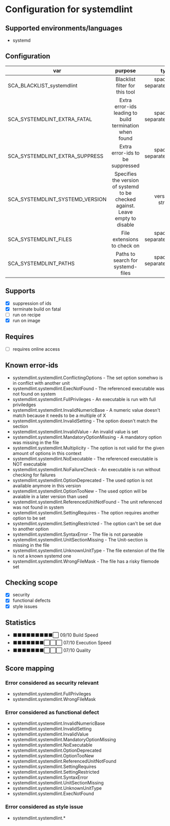 # Configuration for systemdlint

## Supported environments/languages

* systemd

## Configuration

| var | purpose | type | default |
| ------------- |:-------------:| -----:| -----:
| SCA_BLACKLIST_systemdlint | Blacklist filter for this tool | space-separated-list | ""
| SCA_SYSTEMDLINT_EXTRA_FATAL | Extra error-ids leading to build termination when found | space-separated-list | "":
| SCA_SYSTEMDLINT_EXTRA_SUPPRESS | Extra error-ids to be suppressed | space-separated-list | ""
| SCA_SYSTEMDLINT_SYSTEMD_VERSION | Specifies the version of systemd to be checked against. Leave empty to disable | version string | ""
| SCA_SYSTEMDLINT_FILES | File extensions to check on | space-separated-list | ".automount .conf .link .mount .network .path .service .slice .socket .swap .target .timer"
| SCA_SYSTEMDLINT_PATHS | Paths to search for systemd-files | space-separated-list | ${SCA_SOURCES_DIR}/${sysconfdir}/systemd ${SCA_SOURCES_DIR}/${libdir}/systemd ${SCA_SOURCES_DIR}/run/systemd

## Supports

- [x] suppression of ids
- [x] terminate build on fatal
- [ ] run on recipe
- [x] run on image

## Requires

- [ ] requires online access

## Known error-ids

* systemdlint.systemdlint.ConflictingOptions - The set option somehwo is in conflict with another unit
* systemdlint.systemdlint.ExecNotFound - The referenced executable was not found on system
* systemdlint.systemdlint.FullPrivileges - An executable is run with full priviledges
* systemdlint.systemdlint.InvalidNumericBase - A numeric value doesn't match because it needs to be a multiple of X
* systemdlint.systemdlint.InvalidSetting - The option doesn't match the section
* systemdlint.systemdlint.InvalidValue - An invalid value is set
* systemdlint.systemdlint.MandatoryOptionMissing - A mandatory option was missing in the file
* systemdlint.systemdlint.Multiplicity - The option is not valid for the given amount of options in this context
* systemdlint.systemdlint.NoExecutable - The referenced executable is NOT executable
* systemdlint.systemdlint.NoFailureCheck - An executable is run without checking for failures
* systemdlint.systemdlint.OptionDeprecated - The used option is not available anymore in this version
* systemdlint.systemdlint.OptionTooNew - The used option will be avaiable in a later version than used
* systemdlint.systemdlint.ReferencedUnitNotFound - The unit referenced was not found in system
* systemdlint.systemdlint.SettingRequires - The option requires another option to be set
* systemdlint.systemdlint.SettingRestricted - The option can't be set due to another option
* systemdlint.systemdlint.SyntaxError - The file is not parseable
* systemdlint.systemdlint.UnitSectionMissing - The Unit-section is missing in the file
* systemdlint.systemdlint.UnknownUnitType - The file extension of the file is not a known systemd one
* systemdlint.systemdlint.WrongFileMask - The file has a risky filemode set

## Checking scope

- [x] security
- [x] functional defects
- [x] style issues

## Statistics

 - ⬛⬛⬛⬛⬛⬛⬛⬛⬛⬜ 09/10 Build Speed
 - ⬛⬛⬛⬛⬛⬛⬛⬜⬜⬜ 07/10 Execution Speed
 - ⬛⬛⬛⬛⬛⬛⬛⬜⬜⬜ 07/10 Quality

## Score mapping

### Error considered as security relevant

* systemdlint.systemdlint.FullPrivileges
* systemdlint.systemdlint.WrongFileMask

### Error considered as functional defect

* systemdlint.systemdlint.InvalidNumericBase
* systemdlint.systemdlint.InvalidSetting
* systemdlint.systemdlint.InvalidValue
* systemdlint.systemdlint.MandatoryOptionMissing
* systemdlint.systemdlint.NoExecutable
* systemdlint.systemdlint.OptionDeprecated
* systemdlint.systemdlint.OptionTooNew
* systemdlint.systemdlint.ReferencedUnitNotFound
* systemdlint.systemdlint.SettingRequires
* systemdlint.systemdlint.SettingRestricted
* systemdlint.systemdlint.SyntaxError
* systemdlint.systemdlint.UnitSectionMissing
* systemdlint.systemdlint.UnknownUnitType
* systemdlint.systemdlint.ExecNotFound

### Error considered as style issue

* systemdlint.systemdlint.*
